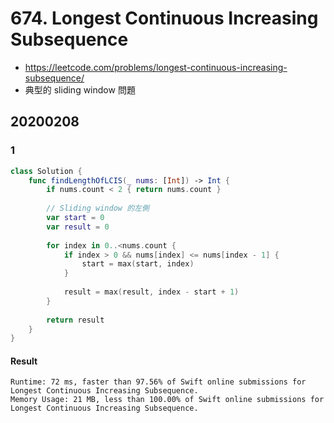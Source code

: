 # 674. Longest Continuous Increasing Subsequence

- <https://leetcode.com/problems/longest-continuous-increasing-subsequence/>
- 典型的 sliding window 問題

## 20200208

### 1

``` swift
class Solution {
    func findLengthOfLCIS(_ nums: [Int]) -> Int {
        if nums.count < 2 { return nums.count }
        
        // Sliding window 的左側
        var start = 0
        var result = 0
        
        for index in 0..<nums.count {
            if index > 0 && nums[index] <= nums[index - 1] {
                start = max(start, index)
            }
            
            result = max(result, index - start + 1)
        }
        
        return result
    }
}
```

#### Result

```
Runtime: 72 ms, faster than 97.56% of Swift online submissions for Longest Continuous Increasing Subsequence.
Memory Usage: 21 MB, less than 100.00% of Swift online submissions for Longest Continuous Increasing Subsequence.
```

